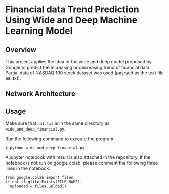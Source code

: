 # Financial data Trend Prediction Using Wide and Deep Machine Learning Model
## Overview
This project applies the idea of the wide and deep model proposed by Google to predict the increasing or decreasing trend of financial data. Partial data of NASDAQ 100 stock dataset was used (pasrsed as the text file aal.txt). 
## Network Architecture

## Usage
Make sure that `aal.txt` is in the same directory as `wide_and_deep_financial.py`. 

Run the following command to execute the program

`$ python wide_and_deep_financial.py`

A jupyter notebook with result is also attached in the repository. If the notebook is not run on google colab, please comment the following three lines in the notebook: 
```
from google.colab import files
if not tf.gfile.Exists(FILE_NAME):
  uploaded = files.upload()
```
